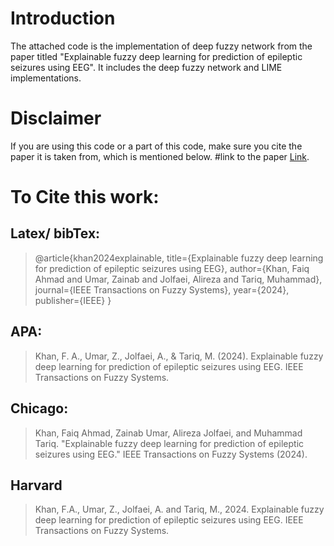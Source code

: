 # Introduction
The attached code is the implementation of deep fuzzy network from the paper titled "Explainable fuzzy deep learning for prediction of epileptic seizures using EEG". It includes the deep fuzzy network and LIME implementations.  
# Disclaimer
 If you are using this code or a part of this code, make sure you cite the paper it is taken from, which is mentioned below.
#link to the paper [Link](https://ieeexplore.ieee.org/abstract/document/10613429).
# To Cite this work:
## Latex/ bibTex: 
> @article{khan2024explainable,
  title={Explainable fuzzy deep learning for prediction of epileptic seizures using EEG},
  author={Khan, Faiq Ahmad and Umar, Zainab and Jolfaei, Alireza and Tariq, Muhammad},
  journal={IEEE Transactions on Fuzzy Systems},
  year={2024},
  publisher={IEEE}
}

## APA:
> Khan, F. A., Umar, Z., Jolfaei, A., & Tariq, M. (2024). Explainable fuzzy deep learning for prediction of epileptic seizures using EEG. IEEE Transactions on Fuzzy Systems.

## Chicago:
> Khan, Faiq Ahmad, Zainab Umar, Alireza Jolfaei, and Muhammad Tariq. "Explainable fuzzy deep learning for prediction of epileptic seizures using EEG." IEEE Transactions on Fuzzy Systems (2024).

## Harvard
> Khan, F.A., Umar, Z., Jolfaei, A. and Tariq, M., 2024. Explainable fuzzy deep learning for prediction of epileptic seizures using EEG. IEEE Transactions on Fuzzy Systems.

